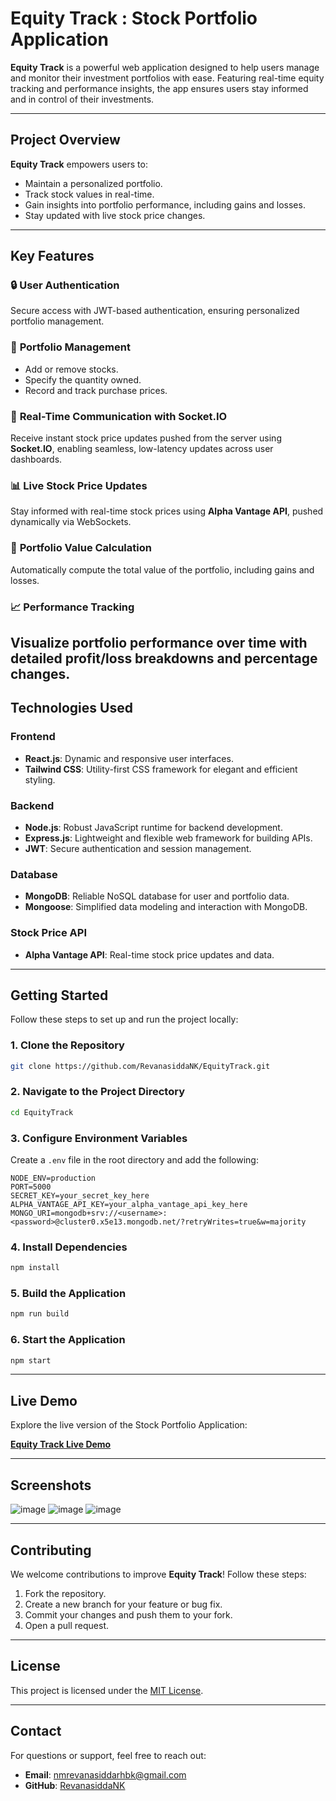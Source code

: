 # Equity Track : Stock Portfolio Application

**Equity Track** is a powerful web application designed to help users manage and monitor their investment portfolios with ease. Featuring real-time equity tracking and performance insights, the app ensures users stay informed and in control of their investments.

---

## Project Overview

**Equity Track** empowers users to:
- Maintain a personalized portfolio.
- Track stock values in real-time.
- Gain insights into portfolio performance, including gains and losses.
- Stay updated with live stock price changes.

---

## Key Features

### 🔒 **User Authentication**
Secure access with JWT-based authentication, ensuring personalized portfolio management.

### 💼 **Portfolio Management**
- Add or remove stocks.
- Specify the quantity owned.
- Record and track purchase prices.

### 📡 **Real-Time Communication with Socket.IO**

Receive instant stock price updates pushed from the server using **Socket.IO**, enabling seamless, low-latency updates across user dashboards.

### 📊 **Live Stock Price Updates**

Stay informed with real-time stock prices using **Alpha Vantage API**, pushed dynamically via WebSockets.

### 🧮 **Portfolio Value Calculation**
Automatically compute the total value of the portfolio, including gains and losses.

### 📈 **Performance Tracking**
Visualize portfolio performance over time with detailed profit/loss breakdowns and percentage changes.
---

## Technologies Used

### **Frontend**
- **React.js**: Dynamic and responsive user interfaces.
- **Tailwind CSS**: Utility-first CSS framework for elegant and efficient styling.

### **Backend**
- **Node.js**: Robust JavaScript runtime for backend development.
- **Express.js**: Lightweight and flexible web framework for building APIs.
- **JWT**: Secure authentication and session management.

### **Database**
- **MongoDB**: Reliable NoSQL database for user and portfolio data.
- **Mongoose**: Simplified data modeling and interaction with MongoDB.

### **Stock Price API**
- **Alpha Vantage API**: Real-time stock price updates and data.

---

## Getting Started

Follow these steps to set up and run the project locally:

### 1. Clone the Repository
```bash
git clone https://github.com/RevanasiddaNK/EquityTrack.git
```

### 2. Navigate to the Project Directory
```bash
cd EquityTrack
```

### 3. Configure Environment Variables
Create a `.env` file in the root directory and add the following:
```plaintext
NODE_ENV=production
PORT=5000
SECRET_KEY=your_secret_key_here
ALPHA_VANTAGE_API_KEY=your_alpha_vantage_api_key_here
MONGO_URI=mongodb+srv://<username>:<password>@cluster0.x5e13.mongodb.net/?retryWrites=true&w=majority
```

### 4. Install Dependencies
```bash
npm install
```

### 5. Build the Application
```bash
npm run build
```

### 6. Start the Application
```bash
npm start
```

---

## Live Demo

Explore the live version of the Stock Portfolio Application:

[**Equity Track Live Demo**](https://equitytrack.onrender.com)

---

## Screenshots 

![image](https://github.com/user-attachments/assets/5a027610-4d8f-4c0c-8599-4bc0cc82d027)
![image](https://github.com/user-attachments/assets/1efc93b9-586e-4f56-b0fa-aea3b75f0628)
![image](https://github.com/user-attachments/assets/68b67dcd-9413-46c7-b1ba-dc07dd3af8b2)

---

## Contributing

We welcome contributions to improve **Equity Track**! Follow these steps:

1. Fork the repository.
2. Create a new branch for your feature or bug fix.
3. Commit your changes and push them to your fork.
4. Open a pull request.

---

## License

This project is licensed under the [MIT License](LICENSE).

---

## Contact

For questions or support, feel free to reach out:
- **Email**: nmrevanasiddarhbk@gmail.com
- **GitHub**: [RevanasiddaNK](https://github.com/RevanasiddaNK)

